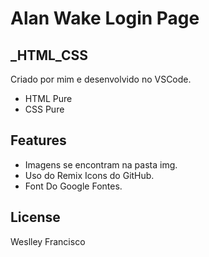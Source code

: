 # Alan Wake Login Page
## _HTML_CSS



Criado por mim e desenvolvido no VSCode.

- HTML Pure
- CSS Pure

## Features

- Imagens se encontram na pasta img.
- Uso do Remix Icons do GitHub.
- Font Do Google Fontes.



## License

Weslley Francisco
